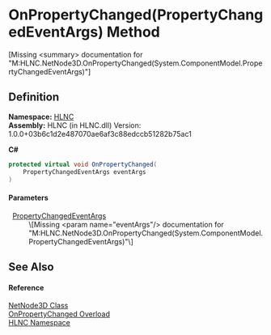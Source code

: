# OnPropertyChanged(PropertyChangedEventArgs) Method


\[Missing &lt;summary&gt; documentation for "M:HLNC.NetNode3D.OnPropertyChanged(System.ComponentModel.PropertyChangedEventArgs)"\]



## Definition
**Namespace:** <a href="N_HLNC">HLNC</a>  
**Assembly:** HLNC (in HLNC.dll) Version: 1.0.0+03b6c1d2e487070ae6af3c88edccb51282b75ac1

**C#**
``` C#
protected virtual void OnPropertyChanged(
	PropertyChangedEventArgs eventArgs
)
```



#### Parameters
<dl><dt>  <a href="https://learn.microsoft.com/dotnet/api/system.componentmodel.propertychangedeventargs" target="_blank" rel="noopener noreferrer">PropertyChangedEventArgs</a></dt><dd>\[Missing &lt;param name="eventArgs"/&gt; documentation for "M:HLNC.NetNode3D.OnPropertyChanged(System.ComponentModel.PropertyChangedEventArgs)"\]</dd></dl>

## See Also


#### Reference
<a href="T_HLNC_NetNode3D">NetNode3D Class</a>  
<a href="Overload_HLNC_NetNode3D_OnPropertyChanged">OnPropertyChanged Overload</a>  
<a href="N_HLNC">HLNC Namespace</a>  
